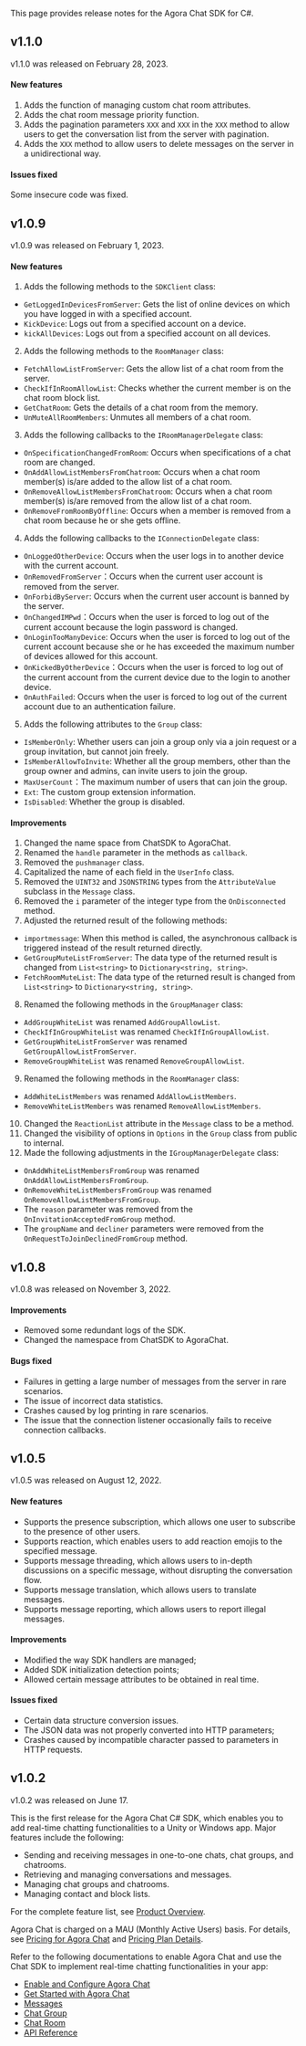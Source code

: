 This page provides release notes for the Agora Chat SDK for C#.

## v1.1.0

v1.1.0 was released on February 28, 2023.

#### New features

1. Adds the function of managing custom chat room attributes.
2. Adds the chat room message priority function.
3. Adds the pagination parameters `XXX` and `XXX` in the `XXX` method to allow users to get the conversation list from the server with pagination.
4. Adds the `XXX` method to allow users to delete messages on the server in a unidirectional way.

#### Issues fixed

Some insecure code was fixed.

## v1.0.9

v1.0.9 was released on February 1, 2023.

#### New features

1. Adds the following methods to the `SDKClient` class:     
  - `GetLoggedInDevicesFromServer`: Gets the list of online devices on which you have logged in with a specified account.
  - `KickDevice`: Logs out from a specified account on a device.
  - `kickAllDevices`: Logs out from a specified account on all devices.
2. Adds the following methods to the `RoomManager` class: 
  - `FetchAllowListFromServer`: Gets the allow list of a chat room from the server.
  - `CheckIfInRoomAllowList`: Checks whether the current member is on the chat room block list.
  - `GetChatRoom`: Gets the details of a chat room from the memory.
  - `UnMuteAllRoomMembers`: Unmutes all members of a chat room.
3. Adds the following callbacks to the `IRoomManagerDelegate` class:
  - `OnSpecificationChangedFromRoom`: Occurs when specifications of a chat room are changed.
  - `OnAddAllowListMembersFromChatroom`: Occurs when a chat room member(s) is/are added to the allow list of a chat room.
  - `OnRemoveAllowListMembersFromChatroom`: Occurs when a chat room member(s) is/are removed from the allow list of a chat room.
  - `OnRemoveFromRoomByOffline`: Occurs when a member is removed from a chat room because he or she gets offline.             
4. Adds the following callbacks to the `IConnectionDelegate` class:
  - `OnLoggedOtherDevice`: Occurs when the user logs in to another device with the current account.
  - `OnRemovedFromServer`：Occurs when the current user account is removed from the server.
  - `OnForbidByServer`: Occurs when the current user account is banned by the server.
  - `OnChangedIMPwd`：Occurs when the user is forced to log out of the current account because the login password is changed.
  - `OnLoginTooManyDevice`:  Occurs when the user is forced to log out of the current account because she or he has exceeded the maximum number of devices allowed for this account.
  - `OnKickedByOtherDevice`：Occurs when the user is forced to log out of the current account from the current device due to the login to another device. 
  - `OnAuthFailed`: Occurs when the user is forced to log out of the current account due to an authentication failure.
5. Adds the following attributes to the `Group` class:           
  - `IsMemberOnly`: Whether users can join a group only via a join request or a group invitation, but cannot join freely. 
  - `IsMemberAllowToInvite`: Whether all the group members, other than the group owner and admins, can invite users to join the group.
  - `MaxUserCount`：The maximum number of users that can join the group.
  - `Ext`: The custom group extension information.
  - `IsDisabled`: Whether the group is disabled.     
              
#### Improvements

1. Changed the name space from ChatSDK to AgoraChat.
2. Renamed the `handle` parameter in the methods as `callback`.
3. Removed the `pushmanager` class.
4. Capitalized the name of each field in the `UserInfo` class.
5. Removed the `UINT32` and `JSONSTRING` types from the `AttributeValue` subclass in the `Message` class.
6. Removed the `i` parameter of the integer type from the `OnDisconnected` method.
7. Adjusted the returned result of the following methods:
  - `importmessage`: When this method is called, the asynchronous callback is triggered instead of the result returned directly.
  - `GetGroupMuteListFromServer`: The data type of the returned result is changed from `List<string>` to `Dictionary<string, string>`.
  - `FetchRoomMuteList`: The data type of the returned result is changed from `List<string>` to `Dictionary<string, string>`.
8. Renamed the following methods in the `GroupManager` class:
  - `AddGroupWhiteList` was renamed `AddGroupAllowList`.
  - `CheckIfInGroupWhiteList` was renamed `CheckIfInGroupAllowList`.
  - `GetGroupWhiteListFromServer` was renamed `GetGroupAllowListFromServer`.
  - `RemoveGroupWhiteList` was renamed `RemoveGroupAllowList`.            
9. Renamed the following methods in the `RoomManager` class:
  - `AddWhiteListMembers` was renamed `AddAllowListMembers`.
  - `RemoveWhiteListMembers` was renamed `RemoveAllowListMembers`.                
10. Changed the `ReactionList` attribute in the `Message` class to be a method.           
11. Changed the visibility of options in `Options` in the `Group` class from public to internal.                 
12. Made the following adjustments in the `IGroupManagerDelegate` class:
  - `OnAddWhiteListMembersFromGroup` was renamed `OnAddAllowListMembersFromGroup`.
  - `OnRemoveWhiteListMembersFromGroup` was renamed `OnRemoveAllowListMembersFromGroup`.
  - The `reason` parameter was removed from the `OnInvitationAcceptedFromGroup` method.
  - The `groupName` and `decliner` parameters were removed from the `OnRequestToJoinDeclinedFromGroup` method.

## v1.0.8

v1.0.8 was released on November 3, 2022. 

#### Improvements

- Removed some redundant logs of the SDK.
- Changed the namespace from ChatSDK to AgoraChat.

#### Bugs fixed

- Failures in getting a large number of messages from the server in rare scenarios.
- The issue of incorrect data statistics.
- Crashes caused by log printing in rare scenarios.
- The issue that the connection listener occasionally fails to receive connection callbacks.

## v1.0.5

v1.0.5 was released on August 12, 2022.

#### New features

- Supports the presence subscription, which allows one user to subscribe to the presence of other users.
- Supports reaction, which enables users to add reaction emojis to the specified message.
- Supports message threading, which allows users to in-depth discussions on a specific message, without disrupting the conversation flow.
- Supports message translation, which allows users to translate messages.
- Supports message reporting, which allows users to report illegal messages.

#### Improvements

- Modified the way SDK handlers are managed;
- Added SDK initialization detection points;
- Allowed certain message attributes to be obtained in real time.

#### Issues fixed

- Certain data structure conversion issues.
- The JSON data was not properly converted into HTTP parameters;
- Crashes caused by incompatible character passed to parameters in HTTP requests.

## v1.0.2

v1.0.2 was released on June 17.

This is the first release for the Agora Chat C# SDK, which enables you to add real-time chatting functionalities to a Unity or Windows app. Major features include the following:

- Sending and receiving messages in one-to-one chats, chat groups, and chatrooms.
- Retrieving and managing conversations and messages.
- Managing chat groups and chatrooms.
- Managing contact and block lists.

For the complete feature list, see [Product Overview](./agora_chat_overview?platform=Unity).

Agora Chat is charged on a MAU (Monthly Active Users) basis. For details, see [Pricing for Agora Chat](./agora_chat_pricing?platform=Unity) and [Pricing Plan Details](./agora_chat_plan?platform=Unity).

Refer to the following documentations to enable Agora Chat and use the Chat SDK to implement real-time chatting functionalities in your app:

- [Enable and Configure Agora Chat](./enable_agora_chat?platform=Unity)
- [Get Started with Agora Chat](./agora-chat/agora_chat_get_started_unity?platform=Unity)
- [Messages](./agora_chat_message_overview?platform=Unity)
- [Chat Group](./agora_chat_group_overview?platform=Unity)
- [Chat Room](./agora_chat_chatroom_overview?platform=Unity)
- [API Reference](./agora-chat/API%20Reference/im_csharp/class_chat_s_d_k_1_1_s_d_k_client.html?transId=86800a60-e862-11ec-ba28-998741466f1a)